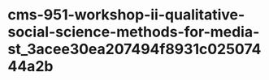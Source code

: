 # cms-951-workshop-ii-qualitative-social-science-methods-for-media-st_3acee30ea207494f8931c02507444a2b